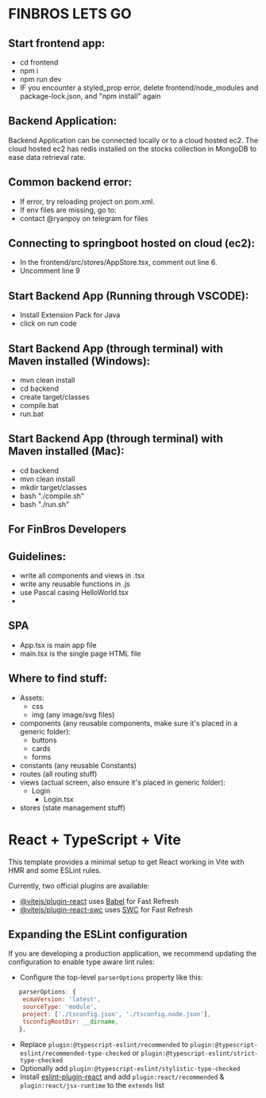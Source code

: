 # FINBROS LETS GO

## Start frontend app:

- cd frontend
- npm i
- npm run dev
- IF you encounter a styled_prop error, delete frontend/node_modules and package-lock.json, and "npm install" again

## Backend Application:

Backend Application can be connected locally or to a cloud hosted ec2.
The cloud hosted ec2 has redis installed on the stocks collection in MongoDB to ease data retrieval rate.

## Common backend error:

- If error, try reloading project on pom.xml.
- If env files are missing, go to:
- contact @ryanpoy on telegram for files

## Connecting to springboot hosted on cloud (ec2):

- In the frontend/src/stores/AppStore.tsx, comment out line 6.
- Uncomment line 9

## Start Backend App (Running through VSCODE):

- Install Extension Pack for Java
- click on run code

## Start Backend App (through terminal) with Maven installed (Windows):

- mvn clean install
- cd backend
- create target/classes
- compile.bat
- run.bat
<!-- - mvn clean install && mvn spring-boot:run -->

## Start Backend App (through terminal) with Maven installed (Mac):

- cd backend
- mvn clean install
- mkdir target/classes
- bash "./compile.sh"
- bash "./run.sh"

## For FinBros Developers

## Guidelines:

- write all components and views in .tsx
- write any reusable functions in .js
- use Pascal casing HelloWorld.tsx
-

## SPA

- App.tsx is main app file
- main.tsx is the single page HTML file

## Where to find stuff:

- Assets:
  - css
  - img (any image/svg files)
- components (any reusable components, make sure it's placed in a generic folder):
  - buttons
  - cards
  - forms
- constants (any reusable Constants)
- routes (all routing stuff)
- views (actual screen, also ensure it's placed in generic folder):
  - Login
    - Login.tsx
- stores (state management stuff)

# React + TypeScript + Vite

This template provides a minimal setup to get React working in Vite with HMR and some ESLint rules.

Currently, two official plugins are available:

- [@vitejs/plugin-react](https://github.com/vitejs/vite-plugin-react/blob/main/packages/plugin-react/README.md) uses [Babel](https://babeljs.io/) for Fast Refresh
- [@vitejs/plugin-react-swc](https://github.com/vitejs/vite-plugin-react-swc) uses [SWC](https://swc.rs/) for Fast Refresh

## Expanding the ESLint configuration

If you are developing a production application, we recommend updating the configuration to enable type aware lint rules:

- Configure the top-level `parserOptions` property like this:

```js
   parserOptions: {
    ecmaVersion: 'latest',
    sourceType: 'module',
    project: ['./tsconfig.json', './tsconfig.node.json'],
    tsconfigRootDir: __dirname,
   },
```

- Replace `plugin:@typescript-eslint/recommended` to `plugin:@typescript-eslint/recommended-type-checked` or `plugin:@typescript-eslint/strict-type-checked`
- Optionally add `plugin:@typescript-eslint/stylistic-type-checked`
- Install [eslint-plugin-react](https://github.com/jsx-eslint/eslint-plugin-react) and add `plugin:react/recommended` & `plugin:react/jsx-runtime` to the `extends` list
